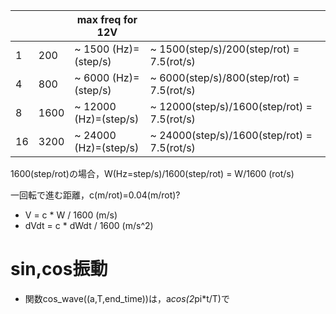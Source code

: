 

|     |      | max freq for 12V      |                                             |
| --- | ---- | --------------------- | ------------------------------------------- |
| 1   | 200  | ~  1500 (Hz)=(step/s) | ~  1500(step/s)/200(step/rot)  = 7.5(rot/s) |
| 4   | 800  | ~  6000 (Hz)=(step/s) | ~  6000(step/s)/800(step/rot)  = 7.5(rot/s) |
| 8   | 1600 | ~ 12000 (Hz)=(step/s) | ~ 12000(step/s)/1600(step/rot) = 7.5(rot/s) |
| 16  | 3200 | ~ 24000 (Hz)=(step/s) | ~ 24000(step/s)/1600(step/rot) = 7.5(rot/s) |


1600(step/rot)の場合，W(Hz=step/s)/1600(step/rot) = W/1600 (rot/s)

一回転で進む距離，c(m/rot)=0.04(m/rot)?

*    V = c *    W / 1600  (m/s)
* dVdt = c * dWdt / 1600  (m/s^2)



# sin,cos振動

* 関数cos_wave((a,T,end_time))は，a*cos(2*pi*t/T)で
